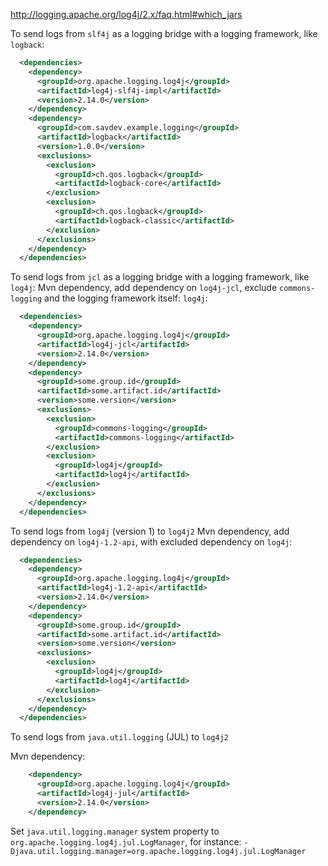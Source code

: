 http://logging.apache.org/log4j/2.x/faq.html#which_jars



To send logs from `slf4j` as a logging bridge with a logging framework, like `logback`:
```xml
  <dependencies>
    <dependency>
      <groupId>org.apache.logging.log4j</groupId>
      <artifactId>log4j-slf4j-impl</artifactId>
      <version>2.14.0</version>
    </dependency>
    <dependency>
      <groupId>com.savdev.example.logging</groupId>
      <artifactId>logback</artifactId>
      <version>1.0.0</version>
      <exclusions>
        <exclusion>
          <groupId>ch.qos.logback</groupId>
          <artifactId>logback-core</artifactId>
        </exclusion>
        <exclusion>
          <groupId>ch.qos.logback</groupId>
          <artifactId>logback-classic</artifactId>
        </exclusion>
      </exclusions>
    </dependency>
  </dependencies>
```

To send logs from `jcl` as a logging bridge with a logging framework, like `log4j`:
Mvn dependency, add dependency on `log4j-jcl`, exclude `commons-logging` and the logging framework itself: `log4j`:
```xml
  <dependencies>
    <dependency>
      <groupId>org.apache.logging.log4j</groupId>
      <artifactId>log4j-jcl</artifactId>
      <version>2.14.0</version>
    </dependency>
    <dependency>
      <groupId>some.group.id</groupId>
      <artifactId>some.artifact.id</artifactId>
      <version>some.version</version>
      <exclusions>
        <exclusion>
          <groupId>commons-logging</groupId>
          <artifactId>commons-logging</artifactId>
        </exclusion>
        <exclusion>
          <groupId>log4j</groupId>
          <artifactId>log4j</artifactId>
        </exclusion>
      </exclusions>
    </dependency>  
  </dependencies>
```


To send logs from `log4j` (version 1) to `log4j2`
Mvn dependency, add dependency on `log4j-1.2-api`, with excluded dependency on `log4j`:
```xml
  <dependencies>
    <dependency>
      <groupId>org.apache.logging.log4j</groupId>
      <artifactId>log4j-1.2-api</artifactId>
      <version>2.14.0</version>
    </dependency>
    <dependency>
      <groupId>some.group.id</groupId>
      <artifactId>some.artifact.id</artifactId>
      <version>some.version</version>
      <exclusions>
        <exclusion>
          <groupId>log4j</groupId>
          <artifactId>log4j</artifactId>
        </exclusion>
      </exclusions>
    </dependency>
  </dependencies>
```

To send logs from `java.util.logging` (JUL) to `log4j2`

Mvn dependency:
```xml
    <dependency>
      <groupId>org.apache.logging.log4j</groupId>
      <artifactId>log4j-jul</artifactId>
      <version>2.14.0</version>
    </dependency>
```
Set `java.util.logging.manager` system property to `org.apache.logging.log4j.jul.LogManager`, for instance:
`-Djava.util.logging.manager=org.apache.logging.log4j.jul.LogManager`



